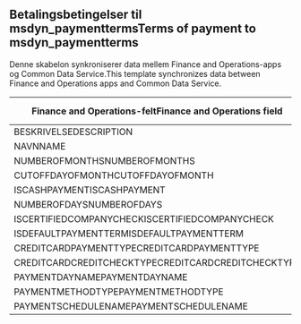 ## <a name="terms-of-payment-to-msdyn_paymentterms"></a><span data-ttu-id="732fa-101">Betalingsbetingelser til msdyn_paymentterms</span><span class="sxs-lookup"><span data-stu-id="732fa-101">Terms of payment to msdyn_paymentterms</span></span>

<span data-ttu-id="732fa-102">Denne skabelon synkroniserer data mellem Finance and Operations-apps og Common Data Service.</span><span class="sxs-lookup"><span data-stu-id="732fa-102">This template synchronizes data between Finance and Operations apps and Common Data Service.</span></span>

<span data-ttu-id="732fa-103">Finance and Operations-felt</span><span class="sxs-lookup"><span data-stu-id="732fa-103">Finance and Operations field</span></span> | <span data-ttu-id="732fa-104">Tilknytningstype</span><span class="sxs-lookup"><span data-stu-id="732fa-104">Map type</span></span> | <span data-ttu-id="732fa-105">Andet Dynamics 365-felt</span><span class="sxs-lookup"><span data-stu-id="732fa-105">Other Dynamics 365 field</span></span> | <span data-ttu-id="732fa-106">Standardværdi</span><span class="sxs-lookup"><span data-stu-id="732fa-106">Default value</span></span>
---|---|---|---
<span data-ttu-id="732fa-107">BESKRIVELSE</span><span class="sxs-lookup"><span data-stu-id="732fa-107">DESCRIPTION</span></span> | = | <span data-ttu-id="732fa-108">msdyn_description</span><span class="sxs-lookup"><span data-stu-id="732fa-108">msdyn_description</span></span> | 
<span data-ttu-id="732fa-109">NAVN</span><span class="sxs-lookup"><span data-stu-id="732fa-109">NAME</span></span> | = | <span data-ttu-id="732fa-110">msdyn_name</span><span class="sxs-lookup"><span data-stu-id="732fa-110">msdyn_name</span></span> | 
<span data-ttu-id="732fa-111">NUMBEROFMONTHS</span><span class="sxs-lookup"><span data-stu-id="732fa-111">NUMBEROFMONTHS</span></span> | = | <span data-ttu-id="732fa-112">msdyn_numberofmonth</span><span class="sxs-lookup"><span data-stu-id="732fa-112">msdyn_numberofmonth</span></span> | 
<span data-ttu-id="732fa-113">CUTOFFDAYOFMONTH</span><span class="sxs-lookup"><span data-stu-id="732fa-113">CUTOFFDAYOFMONTH</span></span> | = | <span data-ttu-id="732fa-114">msdyn_cutoffdayofmonth</span><span class="sxs-lookup"><span data-stu-id="732fa-114">msdyn_cutoffdayofmonth</span></span> | 
<span data-ttu-id="732fa-115">ISCASHPAYMENT</span><span class="sxs-lookup"><span data-stu-id="732fa-115">ISCASHPAYMENT</span></span> | >< | <span data-ttu-id="732fa-116">msdyn_iscashpayment</span><span class="sxs-lookup"><span data-stu-id="732fa-116">msdyn_iscashpayment</span></span> | 
<span data-ttu-id="732fa-117">NUMBEROFDAYS</span><span class="sxs-lookup"><span data-stu-id="732fa-117">NUMBEROFDAYS</span></span> | = | <span data-ttu-id="732fa-118">msdyn_days</span><span class="sxs-lookup"><span data-stu-id="732fa-118">msdyn_days</span></span> | 
<span data-ttu-id="732fa-119">ISCERTIFIEDCOMPANYCHECK</span><span class="sxs-lookup"><span data-stu-id="732fa-119">ISCERTIFIEDCOMPANYCHECK</span></span> | >< | <span data-ttu-id="732fa-120">msdyn_iscertifiedcompanycheck</span><span class="sxs-lookup"><span data-stu-id="732fa-120">msdyn_iscertifiedcompanycheck</span></span> | 
<span data-ttu-id="732fa-121">ISDEFAULTPAYMENTTERM</span><span class="sxs-lookup"><span data-stu-id="732fa-121">ISDEFAULTPAYMENTTERM</span></span> | >< | <span data-ttu-id="732fa-122">msdyn_isdefaultpaymentterm</span><span class="sxs-lookup"><span data-stu-id="732fa-122">msdyn_isdefaultpaymentterm</span></span> | 
<span data-ttu-id="732fa-123">CREDITCARDPAYMENTTYPE</span><span class="sxs-lookup"><span data-stu-id="732fa-123">CREDITCARDPAYMENTTYPE</span></span> | >< | <span data-ttu-id="732fa-124">msdyn_creditcardpaymenttype</span><span class="sxs-lookup"><span data-stu-id="732fa-124">msdyn_creditcardpaymenttype</span></span> | 
<span data-ttu-id="732fa-125">CREDITCARDCREDITCHECKTYPE</span><span class="sxs-lookup"><span data-stu-id="732fa-125">CREDITCARDCREDITCHECKTYPE</span></span> | >< | <span data-ttu-id="732fa-126">msdyn_creditcardcreditchecktype</span><span class="sxs-lookup"><span data-stu-id="732fa-126">msdyn_creditcardcreditchecktype</span></span> | 
<span data-ttu-id="732fa-127">PAYMENTDAYNAME</span><span class="sxs-lookup"><span data-stu-id="732fa-127">PAYMENTDAYNAME</span></span> | = | <span data-ttu-id="732fa-128">msdyn_paymentdayname.msdyn_name</span><span class="sxs-lookup"><span data-stu-id="732fa-128">msdyn_paymentdayname.msdyn_name</span></span> | 
<span data-ttu-id="732fa-129">PAYMENTMETHODTYPE</span><span class="sxs-lookup"><span data-stu-id="732fa-129">PAYMENTMETHODTYPE</span></span> | >< | <span data-ttu-id="732fa-130">msdyn_paymentmethodtype</span><span class="sxs-lookup"><span data-stu-id="732fa-130">msdyn_paymentmethodtype</span></span> | 
<span data-ttu-id="732fa-131">PAYMENTSCHEDULENAME</span><span class="sxs-lookup"><span data-stu-id="732fa-131">PAYMENTSCHEDULENAME</span></span> | = | <span data-ttu-id="732fa-132">msdyn_paymentschedulename.msdyn_name</span><span class="sxs-lookup"><span data-stu-id="732fa-132">msdyn_paymentschedulename.msdyn_name</span></span> | 
